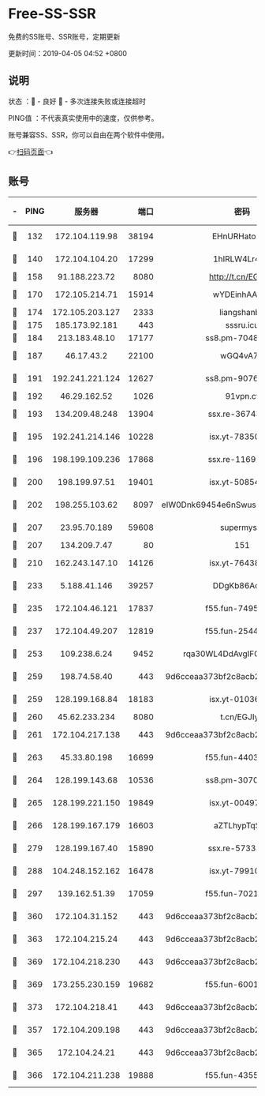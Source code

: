 # Free-SS-SSR

免费的SS账号、SSR账号，定期更新

更新时间：2019-04-05 04:52 +0800

## 说明

状态     ：🙂 - 良好 🙁 - 多次连接失败或连接超时

PING值   ：不代表真实使用中的速度，仅供参考。

账号兼容SS、SSR，你可以自由在两个软件中使用。

👉[扫码页面](https://liesauer.github.io/Free-SS-SSR/)👈

## 账号

|-|PING|服务器|端口|密码|加密方式|区域|
|:----:|:----:|:-----:|-----:|:----:|:----:|:----:|
|🙂|132|172.104.119.98|38194|EHnURHato27G|aes-256-cfb|JP|
|🙂|140|172.104.104.20|17299|1hIRLW4Lr4Kw|aes-256-cfb|JP|
|🙂|158|91.188.223.72|8080|http://t.cn/EGJIyrl|rc4-md5|RU|
|🙂|170|172.105.214.71|15914|wYDEinhAAnPx|aes-256-cfb|JP|
|🙂|174|172.105.203.127|2333|liangshanbo|chacha20|JP|
|🙂|175|185.173.92.181|443|sssru.icu|rc4-md5|RU|
|🙂|184|213.183.48.10|17177|ss8.pm-70485550|rc4-md5|RU|
|🙂|187|46.17.43.2|22100|wGQ4vA7D|aes-256-gcm|RU|
|🙂|191|192.241.221.124|12627|ss8.pm-90761308|aes-256-cfb|US|
|🙂|192|46.29.162.52|1026|91vpn.cf|rc4-md5|RU|
|🙂|193|134.209.48.248|13904|ssx.re-36743043|aes-256-cfb|US|
|🙂|195|192.241.214.146|10228|isx.yt-78350737|aes-256-cfb|US|
|🙂|196|198.199.109.236|17868|ssx.re-11691395|aes-256-cfb|US|
|🙂|200|198.199.97.51|19401|isx.yt-50854256|aes-256-cfb|US|
|🙂|202|198.255.103.62|8097|eIW0Dnk69454e6nSwuspv9DmS201tQ0D|aes-256-cfb|US|
|🙂|207|23.95.70.189|59608|supermyssr|chacha20-ietf|US|
|🙂|207|134.209.7.47|80|151|chacha20|US|
|🙂|210|162.243.147.10|14126|isx.yt-76438840|aes-256-cfb|US|
|🙂|233|5.188.41.146|39257|DDgKb86Aoju5|aes-256-cfb|RU|
|🙂|235|172.104.46.121|17837|f55.fun-74959561|aes-256-cfb|SG|
|🙂|237|172.104.49.207|12819|f55.fun-25442615|aes-256-cfb|SG|
|🙂|253|109.238.6.24|9452|rqa30WL4DdAvgIFG6Fs3znzTa|aes-256-cfb|FR|
|🙂|259|198.74.58.40|443|9d6cceaa373bf2c8acb22e60b6a58be6|aes-256-cfb|US|
|🙂|259|128.199.168.84|18183|isx.yt-01036381|aes-256-cfb|SG|
|🙂|260|45.62.233.234|8080|t.cn/EGJIyrl|rc4-md5|CA|
|🙂|261|172.104.217.138|443|9d6cceaa373bf2c8acb22e60b6a58be6|aes-256-cfb|US|
|🙂|263|45.33.80.198|16699|f55.fun-44032536|aes-256-cfb|US|
|🙂|264|128.199.143.68|10536|ss8.pm-30707550|aes-256-cfb|SG|
|🙂|265|128.199.221.150|19849|isx.yt-00497856|aes-256-cfb|SG|
|🙂|266|128.199.167.179|16603|aZTLhypTqSZ8|aes-256-cfb|SG|
|🙂|279|128.199.167.40|15890|ssx.re-57331403|aes-256-cfb|SG|
|🙂|288|104.248.152.162|16478|isx.yt-79910339|aes-256-cfb|SG|
|🙂|297|139.162.51.39|17059|f55.fun-70212251|aes-256-cfb|SG|
|🙂|360|172.104.31.152|443|9d6cceaa373bf2c8acb22e60b6a58be6|aes-256-cfb|US|
|🙂|363|172.104.215.24|443|9d6cceaa373bf2c8acb22e60b6a58be6|aes-256-cfb|US|
|🙂|369|172.104.218.230|443|9d6cceaa373bf2c8acb22e60b6a58be6|aes-256-cfb|US|
|🙂|369|173.255.230.159|19682|f55.fun-60016732|aes-256-cfb|US|
|🙂|373|172.104.218.41|443|9d6cceaa373bf2c8acb22e60b6a58be6|aes-256-cfb|US|
|🙂|357|172.104.209.198|443|9d6cceaa373bf2c8acb22e60b6a58be6|aes-256-cfb|US|
|🙂|365|172.104.24.21|443|9d6cceaa373bf2c8acb22e60b6a58be6|aes-256-cfb|US|
|🙂|366|172.104.211.238|19888|f55.fun-43554596|aes-256-cfb|US|
